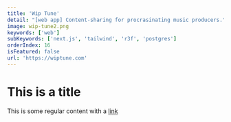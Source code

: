 ```yaml
---
title: 'Wip Tune'
detail: "[web app] Content-sharing for procrasinating music producers."
image: wip-tune2.png
keywords: ['web']
subKeywords: ['next.js', 'tailwind', 'r3f', 'postgres']
orderIndex: 16
isFeatured: false
url: 'https://wiptune.com'
---
```


# This is a title

This is some regular content with a [link](https://google.com)